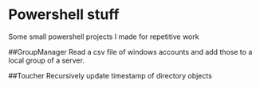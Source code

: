# Powershell stuff
Some small powershell projects I made for repetitive work

##GroupManager
Read a csv file of windows accounts and add those to a local group of a server.

##Toucher
Recursively update timestamp of directory objects
